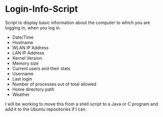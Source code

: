 Login-Info-Script
=======================

Script to display basic information about the computer to which you are logging in, when you log in.

 - Date/Time
 - Hostname
 - WLAN IP Address
 - LAN IP Address
 - Kernel Version
 - Memory size
 - Current users and their stats
 - Username
 - Last login
 - Number of processes out of total allowed
 - Home directory path
 - Weather

I will be working to move this from a shell script to a Java or C program and add it to the Ubuntu repositories if I can.
